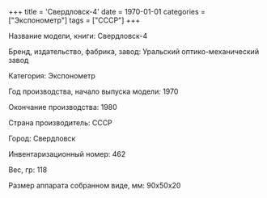 +++
title = 'Свердловск-4'
date = 1970-01-01
categories = ["Экспонометр"]
tags = ["СССР"]
+++

Название модели, книги: Свердловск-4

Бренд, издательство, фабрика, завод: Уральский оптико-механический завод

Категория: Экспонометр

Год производства, начало выпуска модели: 1970

Окончание производства: 1980

Страна производитель: СССР

Город: Свердловск

Инвентаризационный номер: 462

Вес, гр: 118

Размер аппарата  собранном виде, мм: 90х50х20

